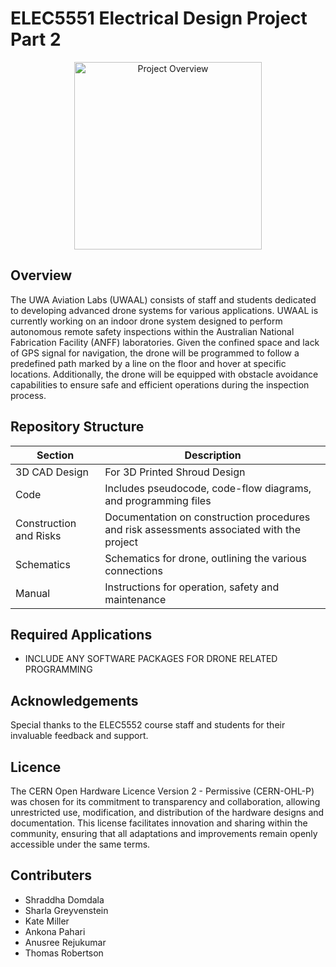 
# ELEC5551 Electrical Design Project Part 2
<p align="center">
<img src="https://github.com/user-attachments/assets/5a626b37-6653-443f-b210-c34e8137d947" alt="Project Overview" width="300">
</p>

## Overview
The UWA Aviation Labs (UWAAL) consists of staff and students dedicated to developing advanced drone systems for various applications. UWAAL is currently working on an indoor drone system designed to perform autonomous remote safety inspections within the Australian National Fabrication Facility (ANFF) laboratories. Given the confined space and lack of GPS signal for navigation, the drone will be programmed to follow a predefined path marked by a line on the floor and hover at specific locations. Additionally, the drone will be equipped with obstacle avoidance capabilities to ensure safe and efficient operations during the inspection process.

## Repository Structure

| Section                   | Description                                                               |
| ------------------------- | ------------------------------------------------------------------------- |
| 3D CAD Design             | For 3D Printed Shroud Design              |
| Code                      | Includes pseudocode, code-flow diagrams, and programming files                               |
| Construction and Risks    | Documentation on construction procedures and risk assessments associated with the project |
| Schematics                | Schematics for drone, outlining the various connections                           |
| Manual                    | Instructions for operation, safety and maintenance                     |

## Required Applications
* INCLUDE ANY SOFTWARE PACKAGES FOR DRONE RELATED PROGRAMMING

## Acknowledgements
Special thanks to the ELEC5552 course staff and students for their invaluable feedback and support.

## Licence
The CERN Open Hardware Licence Version 2 - Permissive (CERN-OHL-P) was chosen for its commitment to transparency and collaboration, allowing unrestricted use, modification, and distribution of the hardware designs and documentation. This license facilitates innovation and sharing within the community, ensuring that all adaptations and improvements remain openly accessible under the same terms.

## Contributers
* Shraddha Domdala 
* Sharla Greyvenstein 
* Kate Miller 
* Ankona Pahari
* Anusree Rejukumar
* Thomas Robertson


